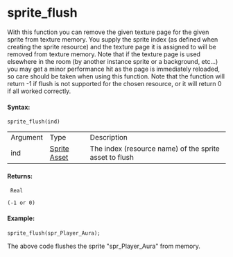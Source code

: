 # sprite_flush

With this function you can remove the given texture page for the given
sprite from texture memory. You supply the sprite index (as defined when
creating the sprite resource) and the texture page it is assigned to
will be removed from texture memory. Note that if the texture page is
used elsewhere in the room (by another instance sprite or a background,
etc...) you may get a minor performance hit as the page is immediately
reloaded, so care should be taken when using this function. Note that
the function will return -1 if flush is not supported for the chosen
resource, or it will return 0 if all worked correctly.

#### Syntax:

``` gml
sprite_flush(ind)
```

|          |                                                                   |                                                        |
|----------|-------------------------------------------------------------------|--------------------------------------------------------|
| Argument | Type                                                              | Description                                            |
| ind      |  [Sprite Asset](../../../../../../The_Asset_Editors/Sprites)  | The index (resource name) of the sprite asset to flush |

#### Returns:

``` gml
 Real

(-1 or 0)
```

#### Example:

``` gml
sprite_flush(spr_Player_Aura);
```

The above code flushes the sprite "spr_Player_Aura" from memory.
